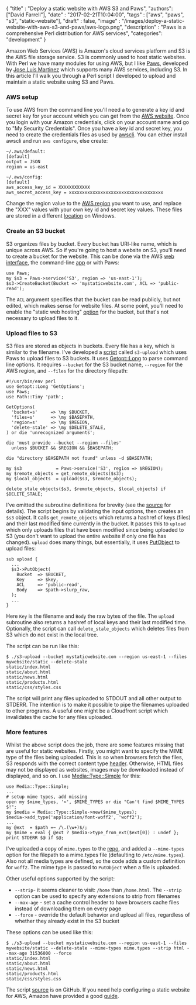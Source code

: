 
  {
    "title"  : "Deploy a static website with AWS S3 and Paws",
    "authors": ["David Farrell"],
    "date"   : "2017-02-21T10:04:00",
    "tags"   : ["aws", "paws", "s3", "static-website"],
    "draft"  : false,
    "image"  : "/images/deploy-a-static-website-with-aws-s3-and-paws/aws-logo.png",
    "description" : "Paws is a comprehensive Perl distribution for AWS services",
    "categories": "development"
  }

Amazon Web Services (AWS) is Amazon's cloud services platform and S3 is the AWS file storage service. S3 is commonly used to host static websites. With Perl we have many modules for using AWS, but I like [Paws](https://metacpan.org/pod/Paws), developed by [Jose Luis Martinez](https://metacpan.org/author/JLMARTIN) which supports many AWS services, including S3. In this article I'll walk you through a Perl script I developed to upload and maintain a static website using S3 and Paws.

### AWS setup

To use AWS from the command line you'll need a to generate a key id and secret key for your account which you can get from the [AWS website](https://aws.amazon.com/). Once you login with your Amazon credentials, click on your account name and go to "My Security Credentials". Once you have a key id and secret key, you need to create the credentials files as used by [awscli](http://docs.aws.amazon.com/cli/latest/userguide/cli-chap-getting-started.html). You can either install awscli and run `aws configure`, else create:

```
~/.aws/default:
[default]
output = JSON
region = us-east

~/.aws/config:
[default]
aws_access_key_id = XXXXXXXXXXXX
aws_secret_access_key = xxxxxxxxxxxxxxxxxxxxxxxxxxxxxxxxxxxx
```

Change the region value to the [AWS region](http://docs.aws.amazon.com/AmazonRDS/latest/UserGuide/Concepts.RegionsAndAvailabilityZones.html) you want to use, and replace the "XXX" values with your own key id and secret key values. These files are stored in a different [location](http://docs.aws.amazon.com/cli/latest/userguide/cli-chap-getting-started.html#config-settings-and-precedence) on Windows.

### Create an S3 bucket

S3 organizes files by bucket. Every bucket has URI-like name, which is unique across AWS. So if you're going to host a website on S3, you'll need to create a bucket for the website. This can be done via the AWS [web interface](https://aws.amazon.com/), the command-line [app](http://docs.aws.amazon.com/cli/latest/reference/s3/mb.html) or with Paws:

``` prettyprint
use Paws;
my $s3 = Paws->service('S3', region => 'us-east-1');
$s3->CreateBucket(Bucket => 'mystaticwebsite.com', ACL => 'public-read');
```
The `ACL` argument specifies that the bucket can be read publicly, but not edited, which makes sense for website files. At some point, you'll need to enable the "static web hosting" [option](https://console.aws.amazon.com/s3/buckets/) for the bucket, but that's not necessary to upload files to it.

### Upload files to S3

S3 files are stored as objects in buckets. Every file has a key, which is similar to the filename. I've developed a [script](https://github.com/dnmfarrell/Paws-tools/blob/master/s3-upload) called `s3-upload` which uses Paws to upload files to S3 buckets. It uses [Getopt::Long](https://metacpan.org/pod/Getopt::Long) to parse command line options. It requires `--bucket` for the S3 bucket name, `--region` for the AWS region, and `--files` for the directory filepath:

``` prettyprint
#!/usr/bin/env perl
use Getopt::Long 'GetOptions';
use Paws;
use Path::Tiny 'path';

GetOptions(
  'bucket=s'     => \my $BUCKET,
  'files=s'      => \my $BASEPATH,
  'region=s'     => \my $REGION,
  'delete-stale' => \my $DELETE_STALE,
) or die 'unrecognized arguments';

die 'must provide --bucket --region --files'
  unless $BUCKET && $REGION && $BASEPATH;

die "directory $BASEPATH not found" unless -d $BASEPATH;

my $s3             = Paws->service('S3', region => $REGION);
my $remote_objects = get_remote_objects($s3);
my $local_objects  = upload($s3, $remote_objects);

delete_stale_objects($s3, $remote_objects, $local_objects) if $DELETE_STALE;
```

I've omitted the subroutine definitions for brevity (see the [source](https://github.com/dnmfarrell/Paws-tools/blob/master/s3-upload) for details). The script begins by validating the input options, then creates an `$s3` object. It calls `get_remote_objects` which returns a hashref of keys (files) and their last modified time currently in the bucket. It passes this to `upload` which only uploads files that have been modified since being uploaded to S3 (you don't want to upload the entire website if only one file has changed). `upload` does many things, but essentially, it uses [PutObject](https://metacpan.org/pod/Paws::S3::PutObject) to upload files:

``` prettyprint
sub upload {
  ...
  $s3->PutObject(
    Bucket  => $BUCKET,
    Key     => $key,
    ACL     => 'public-read',
    Body    => $path->slurp_raw,
  );
  ...
}
```

Here `Key` is the filename and `Body` the raw bytes of the file. The `upload` subroutine also returns a hashref of local keys and their last modified time. Optionally, the script can call `delete_stale_objects` which deletes files from S3 which do not exist in the local tree.

The script can be run like this:

```
$ ./s3-upload --bucket mystaticwebsite.com --region us-east-1 --files mywebsite/static --delete-stale
static/index.html
static/about.html
static/news.html
static/products.html
static/css/styles.css
```

The script will print any files uploaded to STDOUT and all other output to STDERR. The intention is to make it possible to pipe the filenames uploaded to other programs. A useful one might be a Cloudfront script which invalidates the cache for any files uploaded.

### More features

Whilst the above script does the job, there are some features missing that are useful for static websites. Firstly, you might want to specify the MIME type of the files being uploaded. This is so when browsers fetch the files, S3 responds with the correct content type [header](https://developer.mozilla.org/en-US/docs/Web/HTTP/Headers/Content-Type). Otherwise, HTML files may not be displayed as websites, images may be downloaded instead of displayed, and so on. I use [Media::Type::Simple](https://metacpan.org/pod/Media::Type::Simple) for this:

``` prettyprint
use Media::Type::Simple;
...
# setup mime types, add missing
open my $mime_types, '<', $MIME_TYPES or die "Can't find $MIME_TYPES $!";
my $media = Media::Type::Simple->new($mime_types);
$media->add_type('application/font-woff2', 'woff2');
...
my @ext  = $path =~ /\.(\w+)$/;
my $mime = eval { @ext ? $media->type_from_ext($ext[0]) : undef };
print STDERR $@ if $@;
```

I've uploaded a copy of `mime.types` to the [repo](https://github.com/dnmfarrell/Paws-tools/blob/master/mime.types), and added a `--mime-types` option for the filepath to a mime.types file (defaulting to `/etc/mime.types`). Also not all media types are defined, so the code adds a custom definition for `woff2`. The mime type is passed to `PutObject` when a file is uploaded.

Other useful options supported by the script:

* `--strip`- it seems cleaner to visit: `/home` than `/home.html`. The `--strip` option can be used to specify any extensions to strip from filenames
* `--max-age` - set a cache control header to have browsers cache files instead of downloading them on every page
* `--force` - override the default behavior and upload all files, regardless of whether they already exist in the S3 bucket

These options can be used like this:

```
$ ./s3-upload --bucket mystaticwebsite.com --region us-east-1 --files mywebsite/static --delete-stale --mime-types mime.types --strip html --max-age 31536000 --force
static/index.html
static/about.html
static/news.html
static/products.html
static/css/styles.css
```

The script [source](https://github.com/dnmfarrell/Paws-tools/blob/master/s3-upload) is on GitHub. If you need help configuring a static website for AWS, Amazon have provided a good [guide](http://docs.aws.amazon.com/gettingstarted/latest/swh/website-hosting-intro.html).
